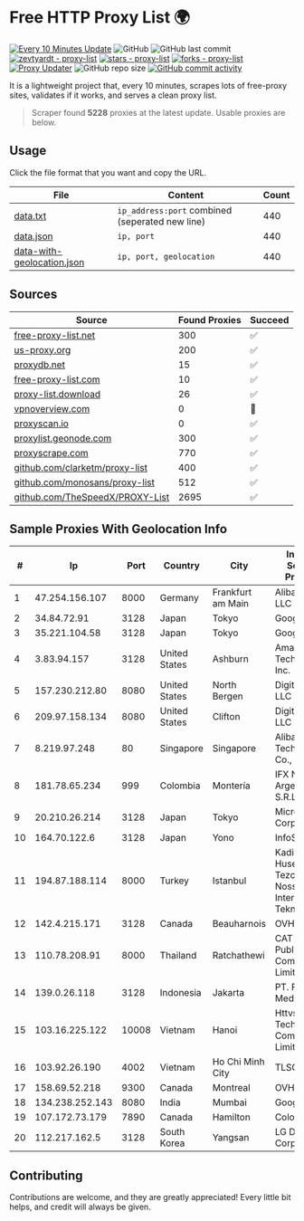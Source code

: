 
# Free HTTP Proxy List 🌍

[![Every 10 Minutes Update](https://github.com/mertguvencli/http-proxy-list/actions/workflows/main.yml/badge.svg?branch=main)](https://github.com/mertguvencli/http-proxy-list/actions/workflows/main.yml)
![GitHub](https://img.shields.io/github/license/mertguvencli/http-proxy-list)
![GitHub last commit](https://img.shields.io/github/last-commit/mertguvencli/http-proxy-list)
[![zevtyardt - proxy-list](https://img.shields.io/static/v1?label=zevtyardt&message=proxy-list&color=blue&logo=github)](https://github.com/zevtyardt/proxy-list "Go to GitHub repo")
[![stars - proxy-list](https://img.shields.io/github/stars/zevtyardt/proxy-list?style=social)](https://github.com/zevtyardt/proxy-list)
[![forks - proxy-list](https://img.shields.io/github/forks/zevtyardt/proxy-list?style=social)](https://github.com/zevtyardt/proxy-list)
[![Proxy Updater](https://github.com/zevtyardt/proxy-list/workflows/Proxy%20Updater/badge.svg)](https://github.com/zevtyardt/proxy-list/actions?query=workflow:"Proxy+Updater")
![GitHub repo size](https://img.shields.io/github/repo-size/zevtyardt/proxy-list)
[![GitHub commit activity](https://img.shields.io/github/commit-activity/m/zevtyardt/proxy-list?logo=commits)](https://github.com/zevtyardt/proxy-list/commits/main)

It is a lightweight project that, every 10 minutes, scrapes lots of free-proxy sites, validates if it works, and serves a clean proxy list.

> Scraper found **5228** proxies at the latest update. Usable proxies are below.

## Usage

Click the file format that you want and copy the URL.

|File|Content|Count|
|----|-------|-----|
|[data.txt](https://raw.githubusercontent.com/mertguvencli/http-proxy-list/main/proxy-list/data.txt)|`ip_address:port` combined (seperated new line)|440|
|[data.json](https://raw.githubusercontent.com/mertguvencli/http-proxy-list/main/proxy-list/data.json)|`ip, port`|440|
|[data-with-geolocation.json](https://raw.githubusercontent.com/mertguvencli/http-proxy-list/main/proxy-list/data-with-geolocation.json)|`ip, port, geolocation`|440|

## Sources

|Source|Found Proxies|Succeed|
|------|-------------|-------|
|[free-proxy-list.net](https://free-proxy-list.net)|300|✅|
|[us-proxy.org](https://www.us-proxy.org)|200|✅|
|[proxydb.net](http://proxydb.net)|15|✅|
|[free-proxy-list.com](https://free-proxy-list.com/?page=&port=&type%5B%5D=http&type%5B%5D=https&up_time=0&search=Search)|10|✅|
|[proxy-list.download](https://www.proxy-list.download/HTTP)|26|✅|
|[vpnoverview.com](https://vpnoverview.com/privacy/anonymous-browsing/free-proxy-servers)|0|🚫|
|[proxyscan.io](https://www.proxyscan.io)|0|✅|
|[proxylist.geonode.com](https://proxylist.geonode.com/api/proxy-list?limit=300&page=1&sort_by=lastChecked&sort_type=desc&protocols=http,https)|300|✅|
|[proxyscrape.com](https://api.proxyscrape.com/v2/?request=displayproxies&protocol=http&timeout=10000&country=all&ssl=all&anonymity=all)|770|✅|
|[github.com/clarketm/proxy-list](https://raw.githubusercontent.com/clarketm/proxy-list/master/proxy-list-raw.txt)|400|✅|
|[github.com/monosans/proxy-list](https://raw.githubusercontent.com/monosans/proxy-list/main/proxies/http.txt)|512|✅|
|[github.com/TheSpeedX/PROXY-List](https://raw.githubusercontent.com/TheSpeedX/PROXY-List/master/http.txt)|2695|✅|


## Sample Proxies With Geolocation Info

|#|Ip|Port|Country|City|Internet Service Provider|
|-|--|----|-------|----|-------------------------|
|1|47.254.156.107|8000|Germany|Frankfurt am Main|Alibaba.com LLC|
|2|34.84.72.91|3128|Japan|Tokyo|Google LLC|
|3|35.221.104.58|3128|Japan|Tokyo|Google LLC|
|4|3.83.94.157|3128|United States|Ashburn|Amazon Technologies Inc.|
|5|157.230.212.80|8080|United States|North Bergen|DigitalOcean, LLC|
|6|209.97.158.134|8080|United States|Clifton|DigitalOcean, LLC|
|7|8.219.97.248|80|Singapore|Singapore|Alibaba (US) Technology Co., Ltd.|
|8|181.78.65.234|999|Colombia|Montería|IFX Networks Argentina S.R.L|
|9|20.210.26.214|3128|Japan|Tokyo|Microsoft Corporation|
|10|164.70.122.6|3128|Japan|Yono|InfoSphere|
|11|194.87.188.114|8000|Turkey|Istanbul|Kadir Huseyin Tezcan Nosspeed Internet Teknolojileri|
|12|142.4.215.171|3128|Canada|Beauharnois|OVH SAS|
|13|110.78.208.91|8000|Thailand|Ratchathewi|CAT Telecom Public Company Limited|
|14|139.0.26.118|3128|Indonesia|Jakarta|PT. First Media, Tbk|
|15|103.16.225.122|10008|Vietnam|Hanoi|Httvserver Technology Company Limited|
|16|103.92.26.190|4002|Vietnam|Ho Chi Minh City|TLSOFT|
|17|158.69.52.218|9300|Canada|Montreal|OVH SAS|
|18|134.238.252.143|8080|India|Mumbai|Google LLC|
|19|107.172.73.179|7890|Canada|Hamilton|ColoCrossing|
|20|112.217.162.5|3128|South Korea|Yangsan|LG DACOM Corporation|



## Contributing

Contributions are welcome, and they are greatly appreciated! Every
little bit helps, and credit will always be given.


